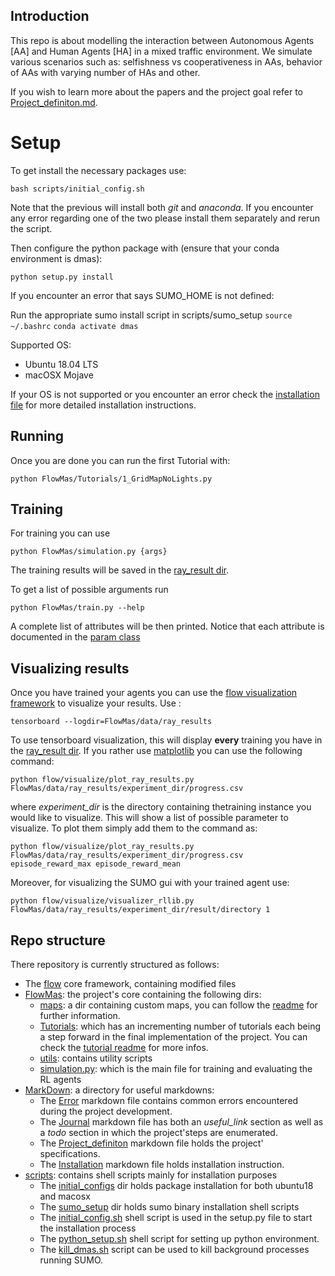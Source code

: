 ## Introduction 
This repo is about modelling the interaction between Autonomous Agents [AA] and Human Agents [HA] in a mixed traffic environment.
We simulate various scenarios such as: selfishness vs cooperativeness in AAs, behavior of AAs with varying number of HAs and other.

If you wish to learn more about the papers and the project goal refer to [Project_definiton.md](MarkDown/Project_definiton.md).

# Setup

To get install the necessary packages use:

`bash scripts/initial_config.sh`

Note that the previous will install both _git_ and _anaconda_. If you encounter any error regarding one of the two please install them separately and rerun the script.

Then configure the python package with (ensure that your conda environment is dmas):

`python setup.py install`

If you encounter an error that says SUMO_HOME is not defined:

Run the appropriate sumo install script in scripts/sumo_setup
`source ~/.bashrc`
`conda activate dmas`

Supported OS:

- Ubuntu 18.04 LTS
- macOSX Mojave

If your OS is not supported or you encounter an error check the [installation file](MarkDown/Installation.md) for more detailed installation instructions.

## Running

Once you are done you can run the first Tutorial with:

`python FlowMas/Tutorials/1_GridMapNoLights.py`

## Training

For training you can use 

`python FlowMas/simulation.py {args}`

The training results will be saved in the [ray_result dir](FlowMas/data/ray_results). 

To get a list of possible arguments run 

`python FlowMas/train.py --help`

A complete list of attributes will be then printed. Notice that each attribute is documented in the
[param class](FlowMas/utils/parameters.py)


## Visualizing results

Once you have trained your agents you can use the [flow visualization framework](https://github.com/flow-project/flow/blob/master/tutorials/tutorial04_visualize.ipynb)
to visualize your results. Use :

`tensorboard --logdir=FlowMas/data/ray_results`

To use tensorboard visualization, this will display __every__ training you have in the [ray_result dir](FlowMas/data/ray_results).
If you rather use [matplotlib](https://matplotlib.org/) you can use the following command:

`python flow/visualize/plot_ray_results.py FlowMas/data/ray_results/experiment_dir/progress.csv`

where _experiment_dir_ is the directory containing thetraining instance you would like to visualize. This will show a list of 
possible parameter to visualize. To plot them simply add them to the command as:

`python flow/visualize/plot_ray_results.py FlowMas/data/ray_results/experiment_dir/progress.csv episode_reward_max episode_reward_mean`

Moreover, for visualizing the SUMO gui with your trained agent use:

`python flow/visualize/visualizer_rllib.py FlowMas/data/ray_results/experiment_dir/result/directory 1`






## Repo structure

There repository is currently structured as follows:

- The [flow](flow) core framework, containing modified files
- [FlowMas](FlowMas): the project's core containing the following dirs:
    - [maps](FlowMas/maps): a dir containing custom maps, you can follow the [readme](FlowMas/maps/README.md) for further information.
    - [Tutorials](FlowMas/Tutorials): which has an incrementing number of tutorials each being a step forward in the final implementation of the project. You can check the [tutorial readme](FlowMas/Tutorials/README.md) for more infos.
    - [utils](FlowMas/utils): contains utility scripts
    - [simulation.py](FlowMas/simulation.py): which is the main file for training and evaluating the RL agents
- [MarkDown](MarkDown): a directory for useful markdowns:
    - The [Error](MarkDown/Errors.md) markdown file contains common errors encountered during the project development.
    - The [Journal](MarkDown/Journal.md) markdown file has both an _useful_link_ section as well as a _todo_ section in which the project'steps are enumerated.
    - The [Project_definiton](MarkDown/Project_definiton.md) markdown file holds the project' specifications.
    - The [Installation](MarkDown/Installation.md) markdown file holds installation instruction.
- [scripts](scripts): contains shell scripts mainly for installation purposes
    - The [initial_configs](scripts/initial_configs) dir holds package installation for both ubuntu18 and macosx
    - The [sumo_setup](scripts/sumo_setup) dir holds sumo binary installation shell scripts
    - The [initial_config.sh](scripts/initial_config.sh) shell script is used in the setup.py file to start the installation process
    - The [python_setup.sh](scripts/python_setup.sh) shell script for setting up python environment.
    - The [kill_dmas.sh](scripts/kill_dmas.sh) script can be used to kill background processes running SUMO.
    